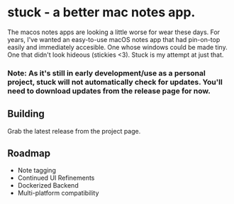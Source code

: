 # stuck - a better mac notes app.

The macos notes apps are looking a little worse for wear these days. For years, I've wanted an easy-to-use macOS notes app that had pin-on-top easily and immediately accesible. One whose windows could be made tiny. One that didn't look hideous (stickies <3). Stuck is my attempt at just that.

### Note: As it's still in early development/use as a personal project, stuck will not automatically check for updates. You'll need to download updates from the release page for now.

## Building

Grab the latest release from the project page.

## Roadmap
* Note tagging
* Continued UI Refinements
* Dockerized Backend
* Multi-platform compatibility
